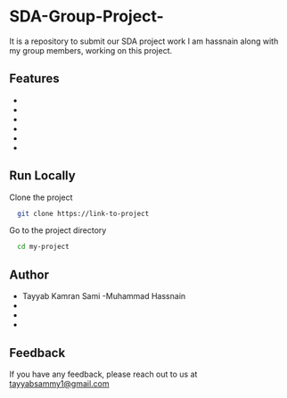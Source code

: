 # SDA-Group-Project-
It is a repository to submit our SDA project work 
I am hassnain along with my group members, working on this project.
## Features

- 
- 
- 
- 
- 
- 


## Run Locally

Clone the project

```bash
  git clone https://link-to-project
```

Go to the project directory

```bash
  cd my-project

```

## Author

- Tayyab Kamran Sami 
-Muhammad Hassnain
-
-
-

## Feedback

If you have any feedback, please reach out to us at tayyabsammy1@gmail.com
